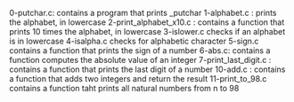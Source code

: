 0-putchar.c: contains a program that prints _putchar
1-alphabet.c : prints the alphabet, in lowercase
2-print_alphabet_x10.c : contains a function that prints 10 times the alphabet, in lowercase
3-islower.c checks if an alphabet is in lowercase
4-isalpha.c checks for alphabetic character
5-sign.c contains a function that prints the sign of a number
6-abs.c: contains a function computes the absolute value of an integer
7-print_last_digit.c : contains a function that prints the last digit of a number
10-add.c : contains a function that adds two integers and return the result
11-print_to_98.c contains a function taht prints all natural numbers from n to 98
